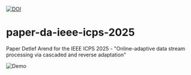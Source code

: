 [![DOI](https://zenodo.org/badge/878929671.svg)](https://doi.org/10.5281/zenodo.13995893)
# paper-da-ieee-icps-2025
Paper Detlef Arend for the IEEE ICPS 2025 - "Online-adaptive data stream processing via cascaded and reverse adaptation"


![Demo](video/sample_3D.gif)
